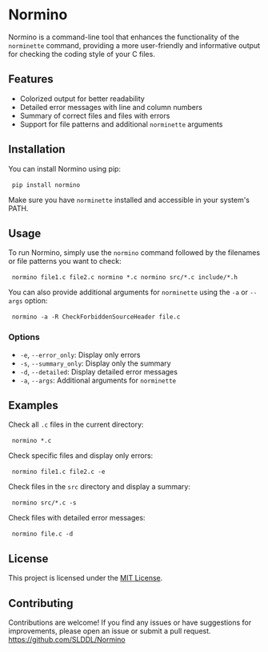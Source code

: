 # Normino

Normino is a command-line tool that enhances the functionality of the `norminette` command, providing a more user-friendly and informative output for checking the coding style of your C files.

## Features

- Colorized output for better readability
- Detailed error messages with line and column numbers
- Summary of correct files and files with errors
- Support for file patterns and additional `norminette` arguments

## Installation

You can install Normino using pip:

``​
pip install normino
``​

Make sure you have `norminette` installed and accessible in your system's PATH.

## Usage

To run Normino, simply use the `normino` command followed by the filenames or file patterns you want to check:

``​
normino file1.c file2.c
normino *.c
normino src/*.c include/*.h
``​

You can also provide additional arguments for `norminette` using the `-a` or `--args` option:

``​
normino -a -R CheckForbiddenSourceHeader file.c
``​

### Options

- `-e`, `--error_only`: Display only errors
- `-s`, `--summary_only`: Display only the summary
- `-d`, `--detailed`: Display detailed error messages
- `-a`, `--args`: Additional arguments for `norminette`

## Examples

Check all `.c` files in the current directory:

``​
normino *.c
``​

Check specific files and display only errors:

``​
normino file1.c file2.c -e
``​

Check files in the `src` directory and display a summary:

``​
normino src/*.c -s
``​

Check files with detailed error messages:

``​
normino file.c -d
``​

## License

This project is licensed under the [MIT License](LICENSE).

## Contributing

Contributions are welcome! If you find any issues or have suggestions for improvements, please open an issue or submit a pull request.
https://github.com/SLDDL/Normino